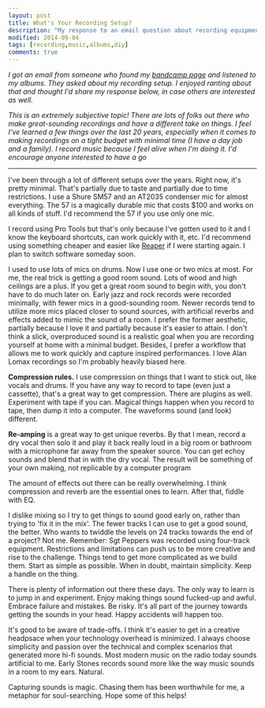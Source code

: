 ```yaml
---
layout: post
title: What's Your Recording Setup?
description: "My response to an email question about recording equipment."
modified: 2014-09-04
tags: [recording,music,albums,diy]
comments: true
---
```


*I got an email from someone who found my [bandcamp page](http://ryanbarringtoncox.bandcamp.com) and listened to my albums.  They asked about my recording setup.  I enjoyed ranting about that and thought I'd share my response below, in case others are interested as well.*

*This is an extremely subjective topic! There are lots of folks out there who make great-sounding recordings and have a different take on things.  I feel I've learned a few things over the last 20 years, especially when it comes to making recordings on a tight budget with minimal time (I have a day job and a family). I record music because I feel alive when I'm doing it. I'd encourage anyone interested to have a go* 

---

I've been through a lot of different setups over the years.  Right now, it's pretty minimal.  That's partially due to taste and partially due to time restrictions.  I use a Shure SM57 and an AT2035 condenser mic for almost everything.  The 57 is a magically durable mic that costs $100 and works on all kinds of stuff.  I'd recommend the 57 if you use only one mic. 

I record using Pro Tools but that's only because I've gotten used to it and I know the keyboard shortcuts, can work quickly with it, etc. I'd recommend using something cheaper and easier like [Reaper](http://www.reaper.fm) if I were starting again. I plan to switch software someday soon.

I used to use lots of mics on drums.  Now I use one or two mics at most.  For me, the real trick is getting a good room sound.  Lots of wood and high ceilings are a plus.  If you get a great room sound to begin with, you don't have to do much later on. Early jazz and rock records were recorded minimally, with fewer mics in a good-sounding room.  Newer records tend to utilize more mics placed closer to sound sources, with artificial reverbs and effects added to mimic the sound of a room.  I prefer the former aesthetic, partially because I love it and partially because it's easier to attain. I don't think a slick, overproduced sound is a realistic goal when you are recording yourself at home with a minimal budget.  Besides, I prefer a workflow that allows me to work quickly and capture inspired performances. I love Alan Lomax recordings so I'm probably heavily biased here. 

**Compression rules.**  I use compression on things that I want to stick out, like vocals and drums.  If you have any way to record to tape (even just a cassette), that's a great way to get compression.  There are plugins as well.  Experiment with tape if you can. Magical things happen when you record to tape, then dump it into a computer.  The waveforms sound (and look) different.

**Re-amping** is a great way to get unique reverbs.  By that I mean, record a dry vocal then solo it and play it back really loud in a big room or bathroom with a microphone far away from the speaker source.  You can get echoy sounds and blend that in with the dry vocal. The result will be something of your own making, not replicable by a computer program

The amount of effects out there can be really overwhelming.  I think compression and reverb are the essential ones to learn.  After that, fiddle with EQ.

I dislike mixing so I try to get things to sound good early on, rather than trying to 'fix it in the mix'. The fewer tracks I can use to get a good sound, the better.  Who wants to twiddle the levels on 24 tracks towards the end of a project?  Not me.  Remember: Sgt Peppers was recorded using four-track equipment.  Restrictions and limitations can push us to be more creative and rise to the challenge. Things tend to get more complicated as we build them.  Start as simple as possible.  When in doubt, maintain simplicity.  Keep a handle on the thing.

There is plenty of information out there these days.  The only way to learn is to jump in and experiment.  Enjoy making things sound fucked-up and awful.  Embrace failure and mistakes.  Be risky.  It's all part of the journey towards getting the sounds in your head.  Happy accidents will happen too.

It's good to be aware of trade-offs.  I think it's easier to get in a creative headpsace when your technology overhead is minimized. I always choose simplicity and passion over the technical and complex scenarios that generated more hi-fi sounds. Most modern music on the radio today sounds artificial to me. Early Stones records sound more like the way music sounds in a room to my ears.  Natural.

Capturing sounds is magic.  Chasing them has been worthwhile for me, a metaphor for soul-searching. Hope some of this helps!
